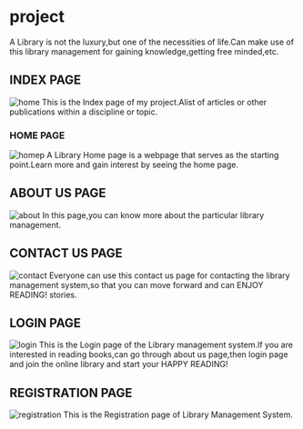 # project
A Library is not the luxury,but one of the necessities of life.Can make use of this library management for
gaining knowledge,getting free minded,etc.

## INDEX PAGE
![home](https://user-images.githubusercontent.com/88336134/128363472-0b45cf62-228e-4592-807b-223f12302d90.png)
This is the Index page of my project.Alist of articles or other publications within a discipline or topic.

### HOME PAGE
![homep](https://user-images.githubusercontent.com/88336134/128365873-26fae3f0-1416-4a88-bfa2-33ea91a0990a.png)
A Library Home page is a webpage that serves as the starting point.Learn more and gain interest by seeing the 
home page.

## ABOUT US PAGE
![about](https://user-images.githubusercontent.com/88336134/128368568-0e746d60-fb2c-49c2-b13d-3e71ede5ea89.png)
In this page,you can know more about the particular library management.

## CONTACT US PAGE
![contact](https://user-images.githubusercontent.com/88336134/128369768-df988a84-a46f-4cae-9c7d-5490c72716cb.png)
Everyone can use this contact us page for contacting the library management system,so that you can move forward
and can ENJOY READING! stories.

## LOGIN PAGE
![login](https://user-images.githubusercontent.com/88336134/128370441-747e9030-0a34-4a93-9455-b4730f6b660b.png)
This is the Login page of the Library management system.If you are interested in reading books,can go through 
about us page,then login page and join the online library and start your HAPPY READING!

## REGISTRATION PAGE
![registration](https://user-images.githubusercontent.com/88336134/128371472-76b9c37d-2438-42e2-9a4c-53d66278e163.png)
This is the Registration page of Library Management System.
